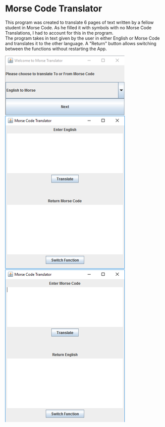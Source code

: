 # Morse Code Translator

This program was created to translate 6 pages of text written by a fellow student in Morse Code.  As he filled it with symbols with no Morse Code Translations, I had to account for this in the program.  
The program takes in text given by the user in either English or Morse Code and translates it to the other language.  A "Return" button allows switching between the functions without restarting the App.  

![alt text](https://github.com/KRagula/WebPortfolio/blob/master/MorseTranslator/Screenshots/Entry.png)
![alt text](https://github.com/KRagula/WebPortfolio/blob/master/MorseTranslator/Screenshots/English.png)
![alt text](https://github.com/KRagula/WebPortfolio/blob/master/MorseTranslator/Screenshots/Morse.png)
